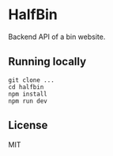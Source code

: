 # HalfBin
Backend API of a bin website.

## Running locally

```
git clone ...
cd halfbin
npm install
npm run dev
```

## License
MIT